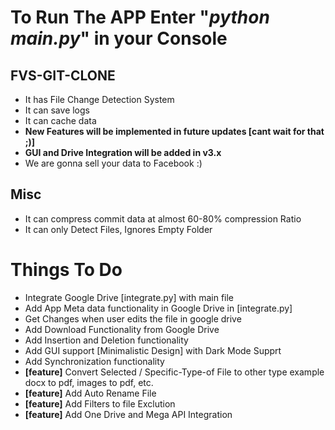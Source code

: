 
# __To Run The APP Enter "<span style="color:blue">__*python main.py*__</span>" in your Console__

## FVS-GIT-CLONE

* It has File Change Detection System
* It can save logs
* It can cache data
* __New Features will be implemented in future updates [cant wait for that ;)]__
* __GUI and Drive Integration will be added in v3.x__
* We are gonna sell your data to Facebook :)


## Misc
* It can compress commit data at almost 60-80% compression Ratio
* It can only Detect Files, Ignores Empty Folder

# Things To Do
- Integrate Google Drive [integrate.py] with main file
- Add App Meta data functionality in Google Drive in [integrate.py]
- Get Changes when user edits the file in google drive
- Add Download Functionality from Google Drive
- Add Insertion and Deletion functionality
- Add GUI support [Minimalistic Design] with Dark Mode Supprt
- Add Synchronization functionality
- __[feature]__ Convert Selected / Specific-Type-of File to other type example docx to pdf, images to pdf, etc.
- __[feature]__ Add Auto Rename File
- __[feature]__ Add Filters to file Exclution
- __[feature]__ Add One Drive and Mega API Integration
